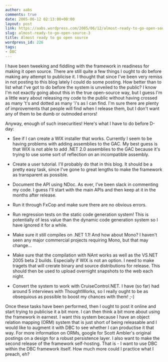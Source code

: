 ```yaml
---
author: aabs
comments: true
date: 2005-06-12 02:13:00+00:00
layout: post
link: https://aabs.wordpress.com/2005/06/12/almost-ready-to-go-open-source-3/
slug: almost-ready-to-go-open-source-3
title: Almost ready to go open source
wordpress_id: 226
tags:
- DBC
---
```


I have been tweeking and fiddling with the framework in readiness for making it open source. There are still quite a few things I ought to do before making any attempt to publicise it. I thought that since I've been very remiss in not posting to this blog lately I could do some posting. How better than to list what I've got to do before the system is unveiled to the public? I know I'm not exactly going about this in the true open-source way, but I guess I'm a little wary about releasing my code to the public without having crossed as many 't's and dotted as many 'i's as I can find. I'm sure there are plenty of improvements that people will find when I release them, but I don't want any of them to be dumb or outmoded errors!

Anyway, enough of such insecurities! Here's what I have to do before D-day:



	
  * See if I can create a WIX installer that works. Currently I seem to be having problems with adding assemblies to the GAC. My best guess is that WIX is not able to add .NET 2.0 assemblies to the GAC because it's trying to use some sort of reflection on an incompatible assembly.

	
  * Create a user tutorial. I'll probably do that in this blog. It should be a pretty easy task, since I've gone to great lengths to make the framework as transparent as possible.

	
  * Document the API using NDoc. As ever, I've been slack in commenting my code. I guess I'll start with the main APIs and then keep at it in the months after release.

	
  * Run it through FxCop and make sure there are no obvious errors.

	
  * Run regression tests on the static code generation system! This is potentially of less value than the dynamic code generation system so I have ignored it for a while.

	
  * Make sure it still compiles on .NET 1.1! And how about Mono? I haven't seen any major commercial projects requiring Mono, but that may change...

	
  * Make sure that the compilation with NAnt works as well as the VS.NET 2005 beta 2 builds. Especially if WIX is not an option. I need to make tragets that will crerate binary and source distributions for release. This should then be used to upload overnight snapshots to the web each night.

	
  * Convert the system to work with CruiseControl.NET. I have (so far) had around 5 interviews with ThoughtWorks, so I really ought to be as obsequious as possible to boost my chances with them! ;-)


Once these tasks have been performed, then I ought to post it online and start trying to publicise it a bit more.
I can then think a bit more about using the framework in earnest. I want this system because I have an object relation mapping (ORM) system that is just short of being releasable and I would like to augment it with DBC to see whether I can productise it that way. For more information on ORMs, google for Scott Ambler's original postings on a design for a robust persistence layer. I also want to make the second release of the framework self-hosting. That is - I want to use DBC within the DBC framework itself. How much more could I practice what I preach, eh?
